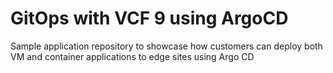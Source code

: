 # GitOps with VCF 9 using ArgoCD

Sample application repository to showcase how customers can deploy both VM and container applications to edge sites using Argo CD
